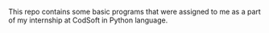 This repo contains some basic programs that were assigned to me as a part of my internship at CodSoft in Python language.
